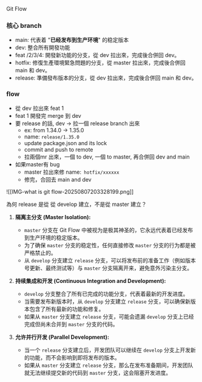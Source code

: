 

Git Flow 

### 核心 branch
- main: 代表着 "**已经发布到生产环境**" 的稳定版本
- dev: 整合所有開發功能
- feat /2/3/4: 開發新功能的分支，從 dev 拉出來，完成後合併回 dev。
- hotfix: 修復生產環境緊急問題的分支，從 master 拉出來，完成後合併回 main 和 dev。
- release: 準備發布版本的分支，從 dev 拉出來，完成後合併回 main 和 dev。

### flow
- 從 dev 拉出來 feat 1
- feat 1 開發完 merge 到 dev
- 要 release 的話, dev -> 拉一個 release branch 出來
	- ex: from 1.34.0 → 1.35.0
	- name: `release/1.35.0`
	- update package.json and its lock
	- commit and push to remote
    - 拉兩個mr 出來，一個 to dev, 一個 to master, 再合併回 dev and main
- 如果master有 bug
	- master 拉出來修 name:` hotfix/xxxxxx`
	- 修完，合回去 main and dev


![[IMG-what is git flow-20250807203328199.png]]




為何 release 是從 從 develop 建立，不是從 master 建立？

1. **隔离主分支 (Master Isolation):**
   - `master` 分支在 Git Flow 中被视为是极其神圣的，它永远代表着已经发布到生产环境的稳定版本。
   - 为了确保 `master` 分支的稳定性，任何直接修改 `master` 分支的行为都是被严格禁止的。
   - 从 `develop` 分支建立 `release` 分支，可以将发布前的准备工作（例如版本号更新、最终测试等）与 `master` 分支隔离开来，避免意外污染主分支。

2. **持续集成和开发 (Continuous Integration and Development):**
   - `develop` 分支整合了所有已完成的功能分支，代表着最新的开发进度。
   - 当需要发布新版本时，从 `develop` 分支建立 `release` 分支，可以确保新版本包含了所有最新的功能和修复。
   - 如果从 `master` 分支建立 `release` 分支，可能会遗漏 `develop` 分支上已经完成但尚未合并到 `master` 分支的代码。

3. **允许并行开发 (Parallel Development):**
   - 当一个 `release` 分支建立后，开发团队可以继续在 `develop` 分支上开发新的功能，而不会影响到即将发布的版本。
   - 如果从 `master` 分支建立 `release` 分支，那么在发布准备期间，开发团队就无法继续提交新的代码到 `master` 分支，这会阻塞开发进度。

